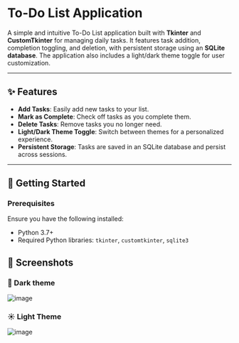 # To-Do List Application

A simple and intuitive To-Do List application built with **Tkinter** and **CustomTkinter** for managing daily tasks. It features task addition, completion toggling, and deletion, with persistent storage using an **SQLite database**. The application also includes a light/dark theme toggle for user customization.

---

## ✨ Features
- **Add Tasks**: Easily add new tasks to your list.
- **Mark as Complete**: Check off tasks as you complete them.
- **Delete Tasks**: Remove tasks you no longer need.
- **Light/Dark Theme Toggle**: Switch between themes for a personalized experience.
- **Persistent Storage**: Tasks are saved in an SQLite database and persist across sessions.

---

## 🚀 Getting Started

### Prerequisites
Ensure you have the following installed:
- Python 3.7+
- Required Python libraries: `tkinter`, `customtkinter`, `sqlite3`

## 📸 Screenshots
### 🌙 Dark theme
![image](https://github.com/user-attachments/assets/45f569bb-c065-458e-b090-7b3293bc54ab)

### ☀️ Light Theme
![image](https://github.com/user-attachments/assets/df33e243-6da5-4d9a-b489-0fe3f6c55c84)


